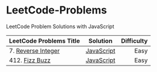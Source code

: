 # LeetCode-Problems
LeetCode Problem Solutions with JavaScript

| LeetCode Problems Title  | Solution | Difficulty  |
| ------------- |:-------------:| -----:|
| 7. [Reverse Integer](https://leetcode.com/problems/reverse-integer) | [JavaScript](https://github.com/DavaEngineer/LeetCode-Problems/blob/master/LeetCode-Problems-Reverse-Integer.md) | Easy |
| 412. [Fizz Buzz](https://leetcode.com/problems/fizz-buzz)| [JavaScript](https://github.com/DavaEngineer/LeetCode-Problems/blob/master/LeeCode-Problems-Fizz-Buzz.md) | Easy |
